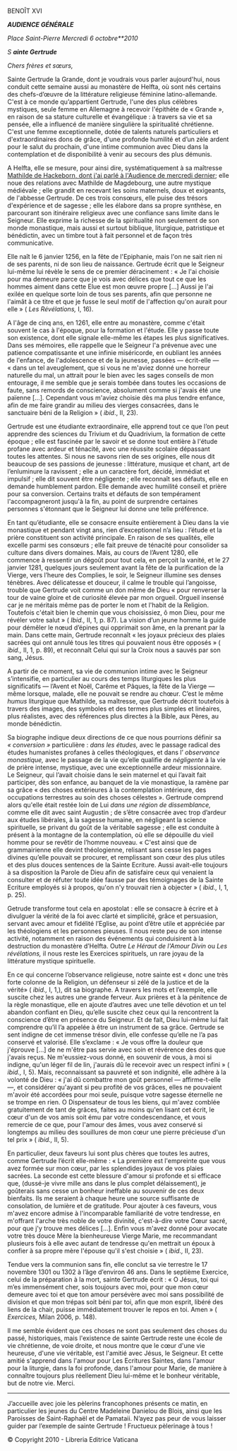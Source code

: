 BENOÎT XVI

***AUDIENCE GÉNÉRALE***

*Place Saint-Pierre* *Mercredi* *6 octobre**2010*

*S* ***ainte Gertrude***

*Chers frères et sœurs,*

Sainte Gertrude la Grande, dont je voudrais vous parler aujourd'hui, nous conduit cette semaine aussi au monastère de Helfta, où sont nés certains des chefs-d’œuvre de la littérature religieuse féminine latino-allemande. C'est à ce monde qu’appartient Gertrude, l'une des plus célèbres mystiques, seule femme en Allemagne à recevoir l'épithète de « Grande », en raison de sa stature culturelle et évangélique : à travers sa vie et sa pensée, elle a influencé de manière singulière la spiritualité chrétienne. C'est une femme exceptionnelle, dotée de talents naturels particuliers et d'extraordinaires dons de grâce, d'une profonde humilité et d’un zèle ardent pour le salut du prochain, d'une intime communion avec Dieu dans la contemplation et de disponibilité à venir au secours des plus démunis.

A Helfta, elle se mesure, pour ainsi dire, systématiquement à sa maîtresse [Mathilde de Hackeborn, dont j'ai parlé à l'Audience de mercredi dernier](/content/benedict-xvi/fr/audiences/2010/documents/documents/hf_ben-xvi_aud_20100929.html); elle noue des relations avec Mathilde de Magdebourg, une autre mystique médiévale ; elle grandit en recevant les soins maternels, doux et exigeants, de l'abbesse Gertrude. De ces trois consœurs, elle puise des trésors d'expérience et de sagesse ; elle les élabore dans sa propre synthèse, en parcourant son itinéraire religieux avec une confiance sans limite dans le Seigneur. Elle exprime la richesse de la spiritualité non seulement de son monde monastique, mais aussi et surtout biblique, liturgique, patristique et bénédictin, avec un timbre tout à fait personnel et de façon très communicative.

Elle naît le 6 janvier 1256, en la fête de l'Epiphanie, mais l'on ne sait rien ni de ses parents, ni de son lieu de naissance. Gertrude écrit que le Seigneur lui-même lui révèle le sens de ce premier déracinement : « Je l'ai choisie pour ma demeure parce que je vois avec délices que tout ce que les hommes aiment dans cette Elue est mon œuvre propre […] Aussi je l'ai exilée en quelque sorte loin de tous ses parents, afin que personne ne l'aimât à ce titre et que je fusse le seul motif de l'affection qu'on aurait pour elle » ( *Les Révélations,* I, 16).

A l'âge de cinq ans, en 1261, elle entre au monastère, comme c'était souvent le cas à l'époque, pour la formation et l'étude. Elle y passe toute son existence, dont elle signale elle-même les étapes les plus significatives. Dans ses mémoires, elle rappelle que le Seigneur l'a prévenue avec une patience compatissante et une infinie miséricorde, en oubliant les années de l'enfance, de l'adolescence et de la jeunesse, passées — écrit-elle — « dans un tel aveuglement, que si vous ne m'aviez donné une horreur naturelle du mal, un attrait pour le bien avec les sages conseils de mon entourage, il me semble que je serais tombée dans toutes les occasions de faute, sans remords de conscience, absolument comme si j'avais été une païenne […]. Cependant vous m'aviez choisie dès ma plus tendre enfance, afin de me faire grandir au milieu des vierges consacrées, dans le sanctuaire béni de la Religion » ( *ibid*., II, 23).

Gertrude est une étudiante extraordinaire, elle apprend tout ce que l’on peut apprendre des sciences du Trivium et du Quadrivium, la formation de cette époque ; elle est fascinée par le savoir et se donne tout entière à l'étude profane avec ardeur et ténacité, avec une réussite scolaire dépassant toutes les attentes. Si nous ne savons rien de ses origines, elle nous dit beaucoup de ses passions de jeunesse : littérature, musique et chant, art de l’enluminure la ravissent ; elle a un caractère fort, décidé, immédiat et impulsif ; elle dit souvent être négligente ; elle reconnaît ses défauts, elle en demande humblement pardon. Elle demande avec humilité conseil et prière pour sa conversion. Certains traits et défauts de son tempérament l'accompagneront jusqu'à la fin, au point de surprendre certaines personnes s'étonnant que le Seigneur lui donne une telle préférence.

En tant qu’étudiante, elle se consacre ensuite entièrement à Dieu dans la vie monastique et pendant vingt ans, rien d’exceptionnel n’a lieu : l’étude et la prière constituent son activité principale. En raison de ses qualités, elle excelle parmi ses consœurs ; elle fait preuve de ténacité pour consolider sa culture dans divers domaines. Mais, au cours de l’Avent 1280, elle commence à ressentir un dégoût pour tout cela, en perçoit la vanité, et le 27 janvier 1281, quelques jours seulement avant la fête de la purification de la Vierge, vers l’heure des Complies, le soir, le Seigneur illumine ses denses ténèbres. Avec délicatesse et douceur, il calme le trouble qui l’angoisse, trouble que Gertrude voit comme un don même de Dieu « pour renverser la tour de vaine gloire et de curiosité élevée par mon orgueil. Orgueil insensé car je ne méritais même pas de porter le nom et l'habit de la Religion. Toutefois c'était bien le chemin que vous choisissiez, ô mon Dieu, pour me révéler votre salut » ( *Ibid.,* II, 1, p. 87). La vision d’un jeune homme la guide pour démêler le nœud d’épines qui opprimait son âme, en la prenant par la main. Dans cette main, Gertrude reconnaît « les joyaux précieux des plaies sacrées qui ont annulé tous les titres qui pouvaient nous être opposés » ( *ibid.,* II, 1, p. 89), et reconnaît Celui qui sur la Croix nous a sauvés par son sang, Jésus.

A partir de ce moment, sa vie de communion intime avec le Seigneur s’intensifie, en particulier au cours des temps liturgiques les plus significatifs — l’Avent et Noël, Carême et Pâques, la fête de la Vierge — même lorsque, malade, elle ne pouvait se rendre au chœur. C’est le même *humus* liturgique que Mathilde, sa maîtresse, que Gertrude décrit toutefois à travers des images, des symboles et des termes plus simples et linéaires, plus réalistes, avec des références plus directes à la Bible, aux Pères, au monde bénédictin.

Sa biographe indique deux directions de ce que nous pourrions définir sa *« conversion »* particulière : *dans les études,* avec le passage radical des études humanistes profanes à celles théologiques, et dans l’ *observance monastique,* avec le passage de la vie qu’elle qualifie de *négligente* à la vie de prière intense, mystique, avec une exceptionnelle ardeur missionnaire. Le Seigneur, qui l’avait choisie dans le sein maternel et qui l’avait fait participer, dès son enfance, au banquet de la vie monastique, la ramène par sa grâce « des choses extérieures à la contemplation intérieure, des occupations terrestres au soin des choses célestes ». Gertrude comprend alors qu'elle était restée loin de Lui *dans une région de dissemblance,* comme elle dit avec saint Augustin ; de s’être consacrée avec trop d’ardeur aux études libérales, à la sagesse humaine, en négligeant la science spirituelle, se privant du goût de la véritable sagesse ; elle est conduite à présent à la montagne de la contemplation, où elle se dépouille du vieil homme pour se revêtir de l’homme nouveau. « C'est ainsi que de grammairienne elle devint théologienne, relisant sans cesse les pages divines qu’elle pouvait se procurer, et remplissant son cœur des plus utiles et des plus douces sentences de la Sainte Ecriture. Aussi avait-elle toujours à sa disposition la Parole de Dieu afin de satisfaire ceux qui venaient la consulter et de réfuter toute idée fausse par des témoignages de la Sainte Ecriture employés si à propos, qu'on n'y trouvait rien à objecter » ( *ibid.,* I, 1, p. 25).

Getrude transforme tout cela en apostolat : elle se consacre à écrire et à divulguer la vérité de la foi avec clarté et simplicité, grâce et persuasion, servant avec amour et fidélité l’Eglise, au point d’être utile et appréciée par les théologiens et les personnes pieuses. Il nous reste peu de son intense activité, notamment en raison des événements qui conduisirent à la destruction du monastère d’Helfta. Outre *Le Héraut de l'Amour Divin* ou *Les révélations,* il nous reste les Exercices spirituels, un rare joyau de la littérature mystique spirituelle.

En ce qui concerne l’observance religieuse, notre sainte est « donc une très forte colonne de la Religion, un défenseur si zélé de la justice et de la vérité» ( *ibid.,* I, 1,), dit sa biographe. A travers les mots et l’exemple, elle suscite chez les autres une grande ferveur. Aux prières et à la pénitence de la règle monastique, elle en ajoute d’autres avec une telle dévotion et un tel abandon confiant en Dieu, qu’elle suscite chez ceux qui la rencontrent la conscience d’être en présence du Seigneur. Et de fait, Dieu lui-même lui fait comprendre qu’il l’a appelée à être un instrument de sa grâce. Gertrude se sent indigne de cet immense trésor divin, elle confesse qu’elle ne l’a pas conservé et valorisé. Elle s’exclame : « Je vous offre la douleur que j'éprouve [...] de ne m'être pas servie avec soin et révérence des dons que j'avais reçus. Ne m'eussiez-vous donné, en souvenir de vous, à moi si indigne, qu'un léger fil de lin, j'aurais dû le recevoir avec un respect infini » ( *ibid.,* I, 5). Mais, reconnaissant sa pauvreté et son indignité, elle adhère à la volonté de Dieu : « j'ai dû combattre mon goût personnel — affirme-t-elle —, et considérer qu'ayant si peu profité de vos grâces, elles ne pouvaient m'avoir été accordées pour moi seule, puisque votre sagesse éternelle ne se trompe en rien. O Dispensateur de tous les biens, qui m'avez comblée gratuitement de tant de grâces, faites au moins qu'en lisant cet écrit, le cœur d'un de vos amis soit ému par votre condescendance, et vous remercie de ce que, pour l'amour des âmes, vous avez conservé si longtemps au milieu des souillures de mon cœur une pierre précieuse d'un tel prix » ( *ibid.,* II, 5).

En particulier, deux faveurs lui sont plus chères que toutes les autres, comme Gertrude l’écrit elle-même : « La première est l'empreinte que vous avez formée sur mon cœur, par les splendides joyaux de vos plaies sacrées. La seconde est cette blessure d'amour si profonde et si efficace que, (dussé-je vivre mille ans dans le plus complet délaissement), je goûterais sans cesse un bonheur ineffable au souvenir de ces deux bienfaits. Ils me seraient à chaque heure une source suffisante de consolation, de lumière et de gratitude. Pour ajouter à ces faveurs, vous m'avez encore admise à l'incomparable familiarité de votre tendresse, en m'offrant l'arche très noble de votre divinité, c'est-à-dire votre Cœur sacré, pour que j'y trouve mes délices [...]. Enfin vous m'avez donné pour avocate votre très douce Mère la bienheureuse Vierge Marie, me recommandant plusieurs fois à elle avec autant de tendresse qu'en mettrait un époux à confier à sa propre mère l'épouse qu'il s'est choisie » ( *ibid.,* II, 23).

Tendue vers la communion sans fin, elle conclut sa vie terrestre le 17 novembre 1301 ou 1302 à l’âge d’environ 46 ans. Dans le septième Exercice, celui de la préparation à la mort, sainte Gertrude écrit : « O Jésus, toi qui m’es immensément cher, sois toujours avec moi, pour que mon cœur demeure avec toi et que ton amour persévère avec moi sans possibilité de division et que mon trépas soit béni par toi, afin que mon esprit, libéré des liens de la chair, puisse immédiatement trouver le repos en toi. Amen » ( *Exercices,* Milan 2006, p. 148).

Il me semble évident que ces choses ne sont pas seulement des choses du passé, historiques, mais l'existence de sainte Gertrude reste une école de vie chrétienne, de voie droite, et nous montre que le cœur d'une vie heureuse, d'une vie véritable, est l'amitié avec Jésus, le Seigneur. Et cette amitié s'apprend dans l'amour pour Les Ecritures Saintes, dans l'amour pour la liturgie, dans la foi profonde, dans l'amour pour Marie, de manière à connaître toujours plus réellement Dieu lui-même et le bonheur véritable, but de notre vie. Merci.

* * *

J’accueille avec joie les pèlerins francophones présents ce matin, en particulier les jeunes du Centre Madeleine Danielou de Blois, ainsi que les Paroisses de Saint-Raphaël et de Pamataii. N’ayez pas peur de vous laisser guider par l’exemple de sainte Gertrude ! Fructueux pèlerinage à tous !

© Copyright 2010 - Libreria Editrice Vaticana